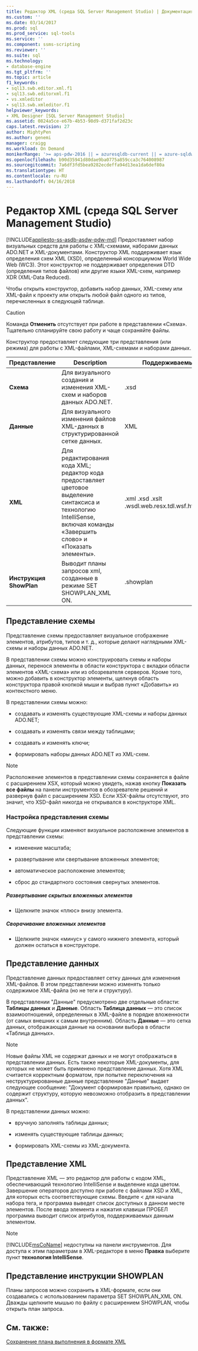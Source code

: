 ```yaml
---
title: Редактор XML (среда SQL Server Management Studio) | Документация Майкрософт
ms.custom: ''
ms.date: 03/14/2017
ms.prod: sql
ms.prod_service: sql-tools
ms.service: ''
ms.component: ssms-scripting
ms.reviewer: ''
ms.suite: sql
ms.technology:
- database-engine
ms.tgt_pltfrm: ''
ms.topic: article
f1_keywords:
- sql13.swb.editor.xml.f1
- sql13.swb.editorxml.f1
- vs.xmleditor
- sql13.swb.xmleditor.f1
helpviewer_keywords:
- XML Designer [SQL Server Management Studio]
ms.assetid: 0824a5ce-e67b-4b53-98d9-d371faf2d23c
caps.latest.revision: 27
author: MightyPen
ms.author: genemi
manager: craigg
ms.workload: On Demand
monikerRange: '>= aps-pdw-2016 || = azuresqldb-current || = azure-sqldw-latest || >= sql-server-2016 || = sqlallproducts-allversions'
ms.openlocfilehash: b90d35941d80dae9ba0775a859cca3c764008987
ms.sourcegitcommit: 7a6df3fd5bea9282ecdeffa94d13ea1da6def80a
ms.translationtype: HT
ms.contentlocale: ru-RU
ms.lasthandoff: 04/16/2018
---
```

# <a name="xml-editor-sql-server-management-studio"></a>Редактор XML (среда SQL Server Management Studio)
[!INCLUDE[appliesto-ss-asdb-asdw-pdw-md](../../includes/appliesto-ss-asdb-asdw-pdw-md.md)]
  Предоставляет набор визуальных средств для работы с XML-схемами, наборами данных ADO.NET и XML-документами. Конструктор XML поддерживает язык определения схем XML (XSD), определенный консорциумом World Wide Web (WC3). Этот конструктор не поддерживает определения DTD (определения типов файлов) или другие языки XML-схем, например XDR (XML-Data Reduced).  
  
 Чтобы открыть конструктор, добавить набор данных, XML-схему или XML-файл к проекту или открыть любой файл одного из типов, перечисленных в следующей таблице.  
  
> [!CAUTION]  
>  Команда **Отменить** отсутствует при работе в представлении «Схема». Тщательно спланируйте свою работу и чаще сохраняйте файлы.  
  
 Конструктор предоставляет следующие три представления (или режима) для работы с XML-файлами, XML-схемами и наборами данных.  
  
|Представление|Description|Поддерживаемые типы файлов|  
|----------|-----------------|--------------------------|  
|**Схема**|Для визуального создания и изменения XML-схем и наборов данных ADO.NET.|.xsd|  
|**Данные**|Для визуального изменения файлов XML-данных в структурированной сетке данных.|XML|  
|**XML**|Для редактирования кода XML; редактор кода предоставляет цветовое выделение синтаксиса и технологию IntelliSense, включая команды «Завершить слово» и «Показать элементы».|.xml .xsd .xslt .wsdl.web.resx.tdl.wsf.hta.disco.vsdisco.config|  
|**Инструкция ShowPlan**|Выводит планы запросов xml, созданные в режиме SET SHOWPLAN_XML ON.|.showplan|  
  
## <a name="schema-view"></a>Представление схемы  
 Представление схемы предоставляет визуальное отображение элементов, атрибутов, типов и т. д., которые делают наглядными XML-схемы и наборы данных ADO.NET.  
  
 В представлении схемы можно конструировать схемы и наборы данных, перенося элементы в области конструктора с вкладки области элементов «XML-схема» или из обозревателя серверов. Кроме того, можно добавить в конструктор элементы, щелкнув область конструктора правой кнопкой мыши и выбрав пункт «Добавить» из контекстного меню.  
  
 В представлении схемы можно:  
  
-   создавать и изменять существующие XML-схемы и наборы данных ADO.NET;  
  
-   создавать и изменять связи между таблицами;  
  
-   создавать и изменять ключи;  
  
-   формировать наборы данных ADO.NET из XML-схем.  
  
> [!NOTE]  
>  Расположение элементов в представлении схемы сохраняется в файле с расширением XSX, который можно увидеть, нажав кнопку **Показать все файлы** на панели инструментов в обозревателе решений и развернув файл с расширением XSD. Если XSX-файлы отсутствуют, это значит, что XSD-файл никогда не открывался в конструкторе XML.  
  
### <a name="customizing-schema-view"></a>Настройка представления схемы  
 Следующие функции изменяют визуальное расположение элементов в представлении схемы:  
  
-   изменение масштаба;  
  
-   развертывание или свертывание вложенных элементов;  
  
-   автоматическое расположение элементов;  
  
-   сброс до стандартного состояния свернутых элементов.  
  
##### <a name="to-expand-hidden-nested-elements"></a>Развертывание скрытых вложенных элементов  
  
-   Щелкните значок «плюс» внизу элемента.  
  
##### <a name="to-collapse-nested-elements"></a>Сворачивание вложенных элементов  
  
-   Щелкните значок «минус» у самого нижнего элемента, который должен остаться в конструкторе.  
  
## <a name="data-view"></a>Представление данных  
 Представление данных предоставляет сетку данных для изменения XML-файлов. В этом представлении можно изменять только содержимое XML-файла (но не теги и структуру).  
  
 В представлении "Данные" предусмотрено две отдельные области: **Таблицы данных** и **Данные**. Область **Таблица данных** — это список взаимоотношений, определенных в XML-файле в порядке вложенности (от самых внешних к самым внутренним). Область **Данные** — это сетка данных, отображающая данные на основании выбора в области «Таблица данных».  
  
> [!NOTE]  
>  Новые файлы XML не содержат данных и не могут отображаться в представлении данных. Есть также некоторые XML-документы, для которых не может быть применено представление данных. Хотя XML считается корректным форматом, при попытке переключения на неструктурированные данные представление "Данные" выдает следующее сообщение: "Документ сформирован правильно, однако он содержит структуру, которую невозможно отобразить в представлении данных".  
  
 В представлении данных можно:  
  
-   вручную заполнять таблицы данных;  
  
-   изменять существующие таблицы данных;  
  
-   формировать XML-схемы из XML-документа.  
  
## <a name="xml-view"></a>Представление XML  
 Представление XML — это редактор для работы с кодом XML, обеспечивающий технологию IntelliSense и выделение кода цветом. Завершение операторов доступно при работе с файлами XSD и XML, для которых есть соответствующие схемы. Введите < для начала набора тега, и программа выведет список доступных в данном месте элементов. После ввода элемента и нажатия клавиши ПРОБЕЛ программа выводит список атрибутов, поддерживаемых данным элементом.  
  
> [!NOTE]  
>  [!INCLUDE[msCoName](../../includes/msconame-md.md)] недоступны на панели инструментов. Для доступа к этим параметрам в XML-редакторе в меню **Правка** выберите пункт **технология IntelliSense**.  
  
## <a name="showplan-view"></a>Представление инструкции SHOWPLAN  
 Планы запросов можно сохранить в XML-формате, если они создавались с использованием параметра SET SHOWPLAN_XML ON. Дважды щелкните мышью по файлу с расширением SHOWPLAN, чтобы открыть план запроса.  
  
## <a name="see-also"></a>См. также:  
 [Сохранение плана выполнения в формате XML](../../relational-databases/performance/save-an-execution-plan-in-xml-format.md)  
  
  
